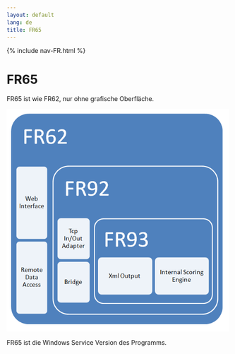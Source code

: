 ```yaml
---
layout: default
lang: de
title: FR65
---
```


{% include nav-FR.html %}

# FR65

FR65 ist wie FR62, nur ohne grafische Oberfläche.

![FR62 Feature Block](../images/FR62-Schachtel.png)

FR65 ist die Windows Service Version des Programms.
